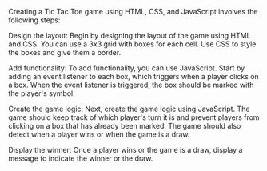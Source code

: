 Creating a Tic Tac Toe game using HTML, CSS, and JavaScript involves the following steps:

Design the layout: Begin by designing the layout of the game using HTML and CSS. You can use a 3x3 grid with boxes for each cell. Use CSS to style the boxes and give them a border.

Add functionality: To add functionality, you can use JavaScript. Start by adding an event listener to each box, which triggers when a player clicks on a box. When the event listener is triggered, the box should be marked with the player's symbol.

Create the game logic: Next, create the game logic using JavaScript. The game should keep track of which player's turn it is and prevent players from clicking on a box that has already been marked. The game should also detect when a player wins or when the game is a draw.

Display the winner: Once a player wins or the game is a draw, display a message to indicate the winner or the draw.
